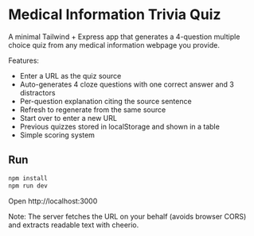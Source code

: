 # Medical Information Trivia Quiz

A minimal Tailwind + Express app that generates a 4-question multiple choice quiz from any medical information webpage you provide.

Features:
- Enter a URL as the quiz source
- Auto-generates 4 cloze questions with one correct answer and 3 distractors
- Per-question explanation citing the source sentence
- Refresh to regenerate from the same source
- Start over to enter a new URL
- Previous quizzes stored in localStorage and shown in a table
- Simple scoring system

## Run

```bash
npm install
npm run dev
```

Open http://localhost:3000

Note: The server fetches the URL on your behalf (avoids browser CORS) and extracts readable text with cheerio.
